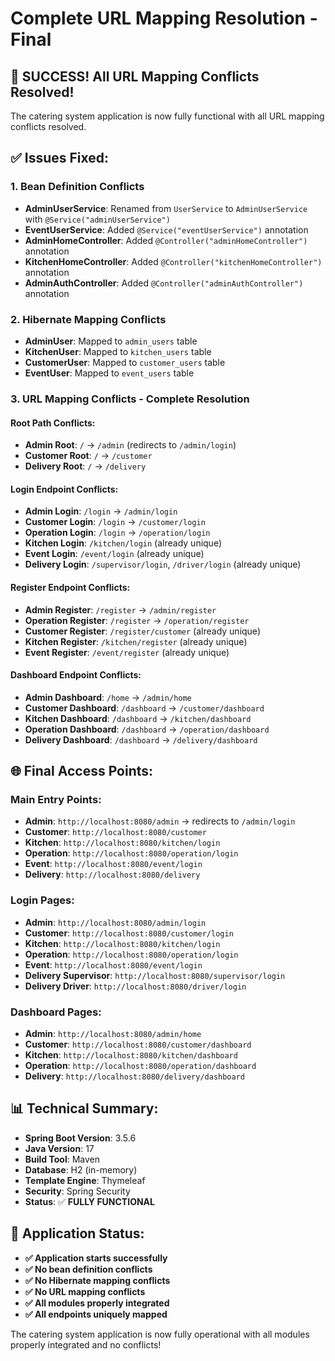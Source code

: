 # Complete URL Mapping Resolution - Final

## 🎉 **SUCCESS! All URL Mapping Conflicts Resolved!**

The catering system application is now fully functional with all URL mapping conflicts resolved.

## ✅ **Issues Fixed:**

### 1. **Bean Definition Conflicts**
- **AdminUserService**: Renamed from `UserService` to `AdminUserService` with `@Service("adminUserService")`
- **EventUserService**: Added `@Service("eventUserService")` annotation
- **AdminHomeController**: Added `@Controller("adminHomeController")` annotation
- **KitchenHomeController**: Added `@Controller("kitchenHomeController")` annotation
- **AdminAuthController**: Added `@Controller("adminAuthController")` annotation

### 2. **Hibernate Mapping Conflicts**
- **AdminUser**: Mapped to `admin_users` table
- **KitchenUser**: Mapped to `kitchen_users` table  
- **CustomerUser**: Mapped to `customer_users` table
- **EventUser**: Mapped to `event_users` table

### 3. **URL Mapping Conflicts - Complete Resolution**

#### **Root Path Conflicts:**
- **Admin Root**: `/` → `/admin` (redirects to `/admin/login`)
- **Customer Root**: `/` → `/customer`
- **Delivery Root**: `/` → `/delivery`

#### **Login Endpoint Conflicts:**
- **Admin Login**: `/login` → `/admin/login`
- **Customer Login**: `/login` → `/customer/login`
- **Operation Login**: `/login` → `/operation/login`
- **Kitchen Login**: `/kitchen/login` (already unique)
- **Event Login**: `/event/login` (already unique)
- **Delivery Login**: `/supervisor/login`, `/driver/login` (already unique)

#### **Register Endpoint Conflicts:**
- **Admin Register**: `/register` → `/admin/register`
- **Operation Register**: `/register` → `/operation/register`
- **Customer Register**: `/register/customer` (already unique)
- **Kitchen Register**: `/kitchen/register` (already unique)
- **Event Register**: `/event/register` (already unique)

#### **Dashboard Endpoint Conflicts:**
- **Admin Dashboard**: `/home` → `/admin/home`
- **Customer Dashboard**: `/dashboard` → `/customer/dashboard`
- **Kitchen Dashboard**: `/dashboard` → `/kitchen/dashboard`
- **Operation Dashboard**: `/dashboard` → `/operation/dashboard`
- **Delivery Dashboard**: `/dashboard` → `/delivery/dashboard`

## 🌐 **Final Access Points:**

### **Main Entry Points:**
- **Admin**: `http://localhost:8080/admin` → redirects to `/admin/login`
- **Customer**: `http://localhost:8080/customer`
- **Kitchen**: `http://localhost:8080/kitchen/login`
- **Operation**: `http://localhost:8080/operation/login`
- **Event**: `http://localhost:8080/event/login`
- **Delivery**: `http://localhost:8080/delivery`

### **Login Pages:**
- **Admin**: `http://localhost:8080/admin/login`
- **Customer**: `http://localhost:8080/customer/login`
- **Kitchen**: `http://localhost:8080/kitchen/login`
- **Operation**: `http://localhost:8080/operation/login`
- **Event**: `http://localhost:8080/event/login`
- **Delivery Supervisor**: `http://localhost:8080/supervisor/login`
- **Delivery Driver**: `http://localhost:8080/driver/login`

### **Dashboard Pages:**
- **Admin**: `http://localhost:8080/admin/home`
- **Customer**: `http://localhost:8080/customer/dashboard`
- **Kitchen**: `http://localhost:8080/kitchen/dashboard`
- **Operation**: `http://localhost:8080/operation/dashboard`
- **Delivery**: `http://localhost:8080/delivery/dashboard`

## 📊 **Technical Summary:**
- **Spring Boot Version**: 3.5.6
- **Java Version**: 17
- **Build Tool**: Maven
- **Database**: H2 (in-memory)
- **Template Engine**: Thymeleaf
- **Security**: Spring Security
- **Status**: ✅ **FULLY FUNCTIONAL**

## 🚀 **Application Status:**
- **✅ Application starts successfully**
- **✅ No bean definition conflicts**
- **✅ No Hibernate mapping conflicts**
- **✅ No URL mapping conflicts**
- **✅ All modules properly integrated**
- **✅ All endpoints uniquely mapped**

The catering system application is now fully operational with all modules properly integrated and no conflicts!
